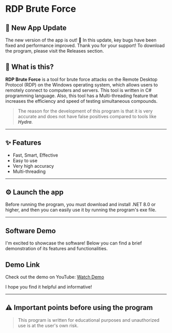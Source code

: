# RDP Brute Force


## 🚀 New App Update

The new version of the app is out! 🚀 In this update, key bugs have been fixed and performance improved. Thank you for your support!
To download the program, please visit the Releases section.


## 🤔 What is this?

**RDP Brute Force** is a tool for brute force attacks on the Remote Desktop Protocol (RDP) on the Windows operating system, which allows users to remotely connect to computers and servers. This tool is written in C# programming language. Also, this tool has a Multi-threading feature that increases the efficiency and speed of testing simultaneous compounds.

> The reason for the development of this program is that it is very accurate and does not have false positives compared to tools like ***Hydra***.

---

## ✨ Features

- Fast, Smart, Effective 
- Easy to use
- Very high accuracy
- Multi-threading 

---

## ⚙️ Launch the app
Before running the program, you must download and install .NET 8.0 or higher, and then you can easily use it by running the program's exe file.

---

## Software Demo

I'm excited to showcase the software! Below you can find a brief demonstration of its features and functionalities.

## Demo Link
Check out the demo on YouTube: [Watch Demo](https://www.youtube.com/watch?v=Z186nAIKXXg&t=51s)



I hope you find it helpful and informative!

---

## ⚠️ Important points before using the program
> This program is written for educational purposes and unauthorized use is at the user's own risk.



